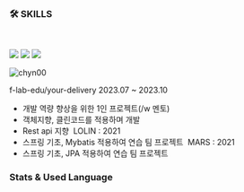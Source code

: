 
<h3><b>🛠 SKILLS</b></h3>
</br>
<p>
<img src="https://img.shields.io/badge/JAVA-007396?style=for-the-badge&logo=java&logoColor=white">
<img src="https://img.shields.io/badge/SpringBoot-6DB33F?style=for-the-badge&logo=Spring&logoColor=white">
<img src="https://img.shields.io/badge/aws-232F3E?style=for-the-badge&logo=aws&logoColor=white">
</p>

<p><img align="center" src="https://github-readme-stats.vercel.app/api/top-langs?username=chyn00&show_icons=true&locale=en&layout=compact" alt="chyn00" /></p>

f-lab-edu/your-delivery 2023.07 ~ 2023.10
  * 개발 역량 향상을 위한 1인 프로젝트(/w 멘토)
  * 객체지향, 클린코드를 적용하며 개발
  * Rest api 지향
 LOLIN : 2021
  * 스프링 기초, Mybatis 적용하여 연습 팀 프로젝트
 MARS : 2021
  * 스프링 기초, JPA 적용하여 연습 팀 프로젝트
<h3><b>Stats & Used Language</b></h3>
